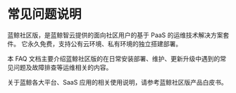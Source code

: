 # 常见问题说明

蓝鲸社区版，是蓝鲸智云提供的面向社区用户的基于 PaaS 的运维技术解决方案套件。
它永久免费，支持公有云环境、私有环境的独立搭建部署。

本 FAQ 文档主要介绍蓝鲸社区版的在日常安装部署、维护、更新升级中遇到的常见问题及故障排查等运维相关的内容。

关于蓝鲸各大平台、SaaS 应用的相关使用说明，请参考蓝鲸社区版产品白皮书。
